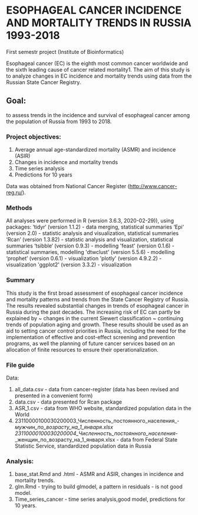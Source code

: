 # ESOPHAGEAL CANCER INCIDENCE AND MORTALITY TRENDS IN RUSSIA 1993-2018
First semestr project (Institute of Bioinformatics)

Esophageal cancer (EC) is the eighth most common cancer worldwide and the sixth leading cause of cancer related mortality1. The aim of this study is to analyze changes in EC incidence and mortality trends using data from the Russian State Cancer Registry.

## Goal: 
to assess trends in the incidence and survival of esophageal cancer among the population of Russia from 1993 to 2018.


### Project objectives:
1. Average annual age-standardized mortality (ASMR) and incidence (ASIR)
2. Changes in incidence and mortality trends
3. Time series analysis
4. Predictions for 10 years

Data was obtained from National Cancer Register (http://www.cancer-reg.ru/).
  
### Methods
  All analyses were performed in R (version 3.6.3, 2020-02-29)), using packages:
  ‘tidyr‘ (version 1.1.2) - data merging, statistical summaries
  ‘Epi‘ (version 2.0)  - statistic analysis and visualization, statistical summaries
  ‘Rcan’ (version 1.3.82) - statistic analysis and visualization, statistical summaries
  ‘tsibble‘ (version 0.9.3) - modelling
  'feast' (version 0.1.6) - statistical summaries, modelling
  'dtwclust' (version 5.5.6) - modelling
  ‘prophet’ (version 0.6.1) - visualization
  'plotly' (version 4.9.2.2) - visualization
  'ggplot2' (version 3.3.2) - visualization
  
### Summary
This study is the first broad assessment of esophageal cancer incidence and mortality patterns and trends from the State Cancer Registry of Russia. The results revealed substantial changes in trends of esophageal cancer in Russia during the past decades. 
The increasing risk of EC can partly be explained by 
      ~ changes in the current Siewert classification
      ~ continuing trends of population aging and growth. 
These results should be used as an aid to setting cancer control priorities in Russia, including the need for the implementation of effective and cost-effect screening and prevention programs, as well the planning of future cancer services based on an allocation of finite resources to ensure their operationalization.


### File guide
Data:
1. all_data.csv - data from cancer-register (data has been revised and presented in a convenient form)
2. data.csv - data presented for Rcan package 
3. ASR_1.csv - data from WHO website, standardized population data in the World
4. 23110000100030200003_Численность_постоянного_населения_-_мужчин_по_возрасту_на_1_января.xlsx
23110000100030200004_Численность_постоянного_населения_-_женщин_по_возрасту_на_1_января.xlsx - data from Federal State Statistic Service, standardized population data in Russia


### Analysis:
1. base_stat.Rmd and .html - ASMR and ASIR, changes in incidence and mortality trends.
2. glm.Rmd - trying to build glmodel, a pattern in residuals - is not good model.
3. Time_series_cancer - time series analysis,good model, predictions for 10 years.



